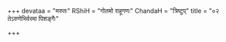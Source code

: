 +++
devataa = "मरुतः"
RShiH = "गोतमो राहूगणः"
ChandaH = "त्रिष्टुप्"
title = "०२ तेऽरुणेभिर्वरमा पिशङ्गैः"

+++
